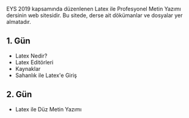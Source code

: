 EYS 2019 kapsamında düzenlenen Latex ile Profesyonel Metin Yazımı dersinin web sitesidir. Bu sitede, derse ait dökümanlar ve dosyalar yer almatadır. 

## 1. Gün
- Latex Nedir?
- Latex Editörleri
- Kaynaklar
- Sahanlık ile Latex'e Giriş

## 2. Gün
- Latex ile Düz Metin Yazımı

